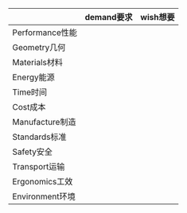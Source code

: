 ||demand要求|wish想要|
|--|--|--|
|Performance性能|||
|Geometry几何|||
|Materials材料|||
|Energy能源|||
|Time时间|||
|Cost成本|||
|Manufacture制造|||
|Standards标准|||
|Safety安全|||
|Transport运输|||
|Ergonomics工效|||
|Environment环境|||
